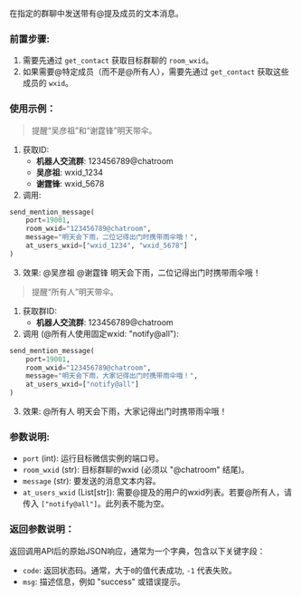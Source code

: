 在指定的群聊中发送带有@提及成员的文本消息。

### 前置步骤:

1.  需要先通过 `get_contact` 获取目标群聊的 `room_wxid`。
2.  如果需要@特定成员（而不是@所有人），需要先通过 `get_contact` 获取这些成员的 `wxid`。

### 使用示例：

> 提醒“吴彦祖”和“谢霆锋”明天带伞。

1. 获取ID:
    - **机器人交流群**: 123456789@chatroom
    - **吴彦祖**: wxid_1234
    - **谢霆锋**: wxid_5678
2. 调用:
```python
send_mention_message(
    port=19001,
    room_wxid="123456789@chatroom",
    message="明天会下雨，二位记得出门时携带雨伞哦！",
    at_users_wxid=["wxid_1234", "wxid_5678"]
)
```
3. 效果: @吴彦祖 @谢霆锋 明天会下雨，二位记得出门时携带雨伞哦！

> 提醒“所有人”明天带伞。

1. 获取群ID:
    - **机器人交流群**: 123456789@chatroom
2. 调用 (@所有人使用固定wxid: "notify@all"):
```python
send_mention_message(
    port=19001,
    room_wxid="123456789@chatroom",
    message="明天会下雨，大家记得出门时携带雨伞哦！",
    at_users_wxid=["notify@all"]
)
```
3. 效果: @所有人 明天会下雨，大家记得出门时携带雨伞哦！

### 参数说明:

- `port` (int): 运行目标微信实例的端口号。
- `room_wxid` (str): 目标群聊的wxid (必须以 "@chatroom" 结尾)。
- `message` (str): 要发送的消息文本内容。
- `at_users_wxid` (List[str]): 需要@提及的用户的wxid列表。若要@所有人，请传入 `["notify@all"]`。此列表不能为空。

### 返回参数说明：
返回调用API后的原始JSON响应，通常为一个字典，包含以下关键字段：

- `code`: 返回状态码。通常，大于`0`的值代表成功, `-1` 代表失败。
- `msg`: 描述信息，例如 "success" 或错误提示。